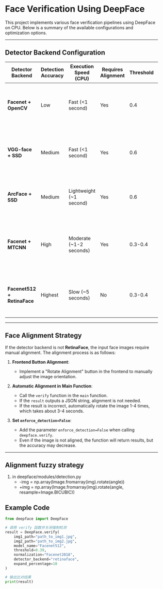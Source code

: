 #  Face Verification Using DeepFace

This project implements various face verification pipelines using DeepFace on CPU. Below is a summary of the available configurations and optimization options.


___
## Detector Backend Configuration

| **Detector Backend**          | **Detection Accuracy** | **Execution Speed (CPU)** | **Requires Alignment** | **Threshold** | **Remarks**                                                                 |
|-------------------------------|------------------------|---------------------------|------------------------|--------------|-----------------------------------------------------------------------------|
| **Facenet + OpenCV**          | Low                   | Fast (<1 second)          | Yes                    | 0.4          | Suitable for basic applications, but OpenCV has lower detection accuracy.   |
| **VGG-face + SSD**            | Medium                | Fast (<1 second)          | Yes                    | 0.6          | SSD offers higher accuracy than OpenCV while maintaining speed.             |
| **ArcFace + SSD**             | Medium                | Lightweight (~1 second)   | Yes                    | 0.6          | Balances speed, accuracy, and resource usage.                               |
| **Facenet + MTCNN**           | High                  | Moderate (~1-2 seconds)   | Yes                    | 0.3-0.4      | MTCNN provides good detection results and is suitable for high-accuracy tasks. |
| **Facenet512 + RetinaFace**   | Highest               | Slow (~5 seconds)         | No                     | 0.3-0.4      | RetinaFace achieves the best detection accuracy but is slower to execute.   |

---

## Face Alignment Strategy

If the detector backend is not **RetinaFace**, the input face images require manual alignment. The alignment process is as follows:

1. **Frontend Button Alignment**:
   - Implement a "Rotate Alignment" button in the frontend to manually adjust the image orientation.

2. **Automatic Alignment in Main Function**:
   - Call the `verify` function in the `main` function.
   - If the `result` outputs a JSON string, alignment is not needed.
   - If the result is incorrect, automatically rotate the image 1-4 times, which takes about 3-4 seconds.

3. **Set `enforce_detection=False`**:
   - Add the parameter `enforce_detection=False` when calling `deepface.verify`.
   - Even if the image is not aligned, the function will return results, but the accuracy may decrease.

---

## Alignment fuzzy strategy
1. in  deepface/modules/detection.py
   - -img = np.array(Image.fromarray(img).rotate(angle))  
   - +img = np.array(Image.fromarray(img).rotate(angle, resample=Image.BICUBIC))

## Example Code
```python
from deepface import DeepFace

# 调用 verify 函数并关闭强制检测
result = DeepFace.verify(
    img1_path="path_to_img1.jpg",
    img2_path="path_to_img2.jpg",
    model_name="Facenet512",
    threshold=0.39,
    normalization="Facenet2018",
    detector_backend="retinaface",
    expand_percentage=10 
)

# 输出比对结果
print(result)

```



